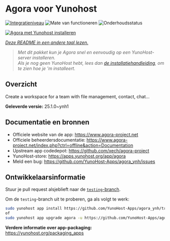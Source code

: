 <!--
NB: Deze README is automatisch gegenereerd door <https://github.com/YunoHost/apps/tree/master/tools/readme_generator>
Hij mag NIET handmatig aangepast worden.
-->

# Agora voor Yunohost

[![Integratieniveau](https://apps.yunohost.org/badge/integration/agora)](https://ci-apps.yunohost.org/ci/apps/agora/)
![Mate van functioneren](https://apps.yunohost.org/badge/state/agora)
![Onderhoudsstatus](https://apps.yunohost.org/badge/maintained/agora)

[![Agora met Yunohost installeren](https://install-app.yunohost.org/install-with-yunohost.svg)](https://install-app.yunohost.org/?app=agora)

*[Deze README in een andere taal lezen.](./ALL_README.md)*

> *Met dit pakket kun je Agora snel en eenvoudig op een YunoHost-server installeren.*  
> *Als je nog geen YunoHost hebt, lees dan [de installatiehandleiding](https://yunohost.org/install), om te zien hoe je 'm installeert.*

## Overzicht

Create a workspace for a team with file management, contact, chat...

**Geleverde versie:** 25.1.0~ynh1
## Documentatie en bronnen

- Officiele website van de app: <https://www.agora-project.net>
- Officiele beheerdersdocumentatie: <https://www.agora-project.net/index.php?ctrl=offline&action=Documentation>
- Upstream app codedepot: <https://github.com/xech/agora-project>
- YunoHost-store: <https://apps.yunohost.org/app/agora>
- Meld een bug: <https://github.com/YunoHost-Apps/agora_ynh/issues>

## Ontwikkelaarsinformatie

Stuur je pull request alsjeblieft naar de [`testing`-branch](https://github.com/YunoHost-Apps/agora_ynh/tree/testing).

Om de `testing`-branch uit te proberen, ga als volgt te werk:

```bash
sudo yunohost app install https://github.com/YunoHost-Apps/agora_ynh/tree/testing --debug
of
sudo yunohost app upgrade agora -u https://github.com/YunoHost-Apps/agora_ynh/tree/testing --debug
```

**Verdere informatie over app-packaging:** <https://yunohost.org/packaging_apps>
